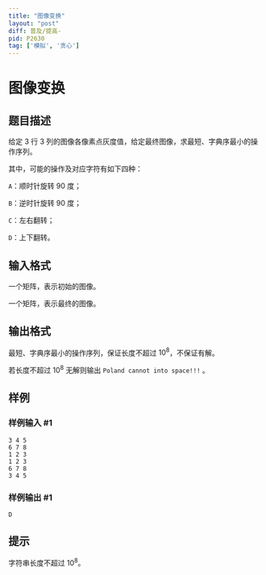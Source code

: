 ```yaml
---
title: "图像变换"
layout: "post"
diff: 普及/提高-
pid: P2630
tag: ['模拟', '贪心']
---
```

# 图像变换
## 题目描述

给定 $3$ 行 $3$ 列的图像各像素点灰度值，给定最终图像，求最短、字典序最小的操作序列。

其中，可能的操作及对应字符有如下四种：

`A`：顺时针旋转 $90$ 度；

`B`：逆时针旋转 $90$ 度；

`C`：左右翻转；

`D`：上下翻转。
## 输入格式

一个矩阵，表示初始的图像。

一个矩阵，表示最终的图像。

## 输出格式

最短、字典序最小的操作序列，保证长度不超过 $10^8$，不保证有解。

若长度不超过 $10^8$ 无解则输出 `Poland cannot into space!!!` 。
## 样例

### 样例输入 #1
```
3 4 5
6 7 8
1 2 3
1 2 3
6 7 8
3 4 5
```
### 样例输出 #1
```
D
```
## 提示

字符串长度不超过 $10^8$。
